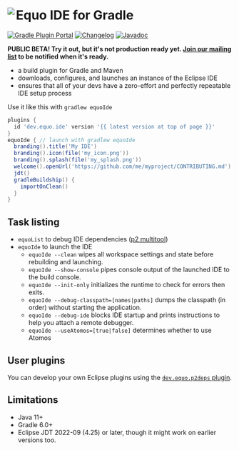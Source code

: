 # <image align="left" src="../.github/equo_logo.svg"> Equo IDE for Gradle

[![Gradle Plugin Portal](https://img.shields.io/gradle-plugin-portal/v/dev.equo.ide?color=blue&label=gradle%20plugin%20portal)](https://plugins.gradle.org/plugin/dev.equo.ide)
[![Changelog](https://img.shields.io/badge/changelog-here-blue)](CHANGELOG.md)
[![Javadoc](https://img.shields.io/badge/javadoc-here-blue)](https://javadoc.io/doc/dev.equo.ide/equo-ide-gradle-plugin)

**PUBLIC BETA! Try it out, but it's not production ready yet. [Join our mailing list](https://equo.dev/ide) to be notified when it's ready.**

- a build plugin for Gradle and Maven
- downloads, configures, and launches an instance of the Eclipse IDE
- ensures that all of your devs have a zero-effort and perfectly repeatable IDE setup process

Use it like this with `gradlew equoIde`

```gradle
plugins {
  id 'dev.equo.ide' version '{{ latest version at top of page }}'
}
equoIde { // launch with gradlew equoIde
  branding().title('My IDE')
  branding().icon(file('my_icon.png'))
  branding().splash(file('my_splash.png'))
  welcome().openUrl('https://github.com/me/myproject/CONTRIBUTING.md')
  jdt()
  gradleBuildship() {
    importOnClean()
  }
}
```

## Task listing

- `equoList` to debug IDE dependencies ([p2 multitool](../P2_MULTITOOL.md))
- `equoIde` to launch the IDE
  - `equoIde --clean` wipes all workspace settings and state before rebuilding and launching.
  - `equoIde --show-console` pipes console output of the launched IDE to the build console.
  - `equoIde --init-only` initializes the runtime to check for errors then exits.
  - `equoIde --debug-classpath=[names|paths]` dumps the classpath (in order) without starting the application.
  - `equoIde --debug-ide` blocks IDE startup and prints instructions to help you attach a remote debugger.
  - `equoIde --useAtomos=[true|false]` determines whether to use Atomos

## User plugins

You can develop your own Eclipse plugins using the [`dev.equo.p2deps` plugin](P2DEPS.md).

## Limitations

- Java 11+
- Gradle 6.0+
- Eclipse JDT 2022-09 (4.25) or later, though it might work on earlier versions too.